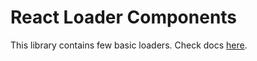 # React Loader Components

This library contains few basic loaders. Check docs [here](https://medly.github.io/medly-components).
